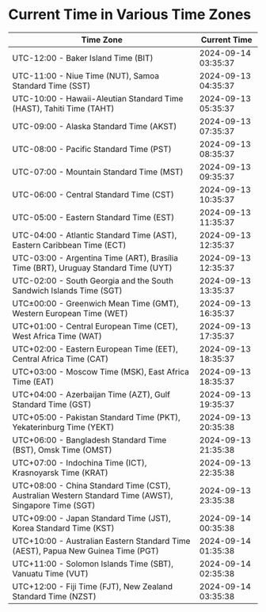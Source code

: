 # Current Time in Various Time Zones

| Time Zone | Current Time |
|-----------|--------------|
| UTC-12:00 - Baker Island Time (BIT) | 2024-09-14 03:35:37 |
| UTC-11:00 - Niue Time (NUT), Samoa Standard Time (SST) | 2024-09-13 04:35:37 |
| UTC-10:00 - Hawaii-Aleutian Standard Time (HAST), Tahiti Time (TAHT) | 2024-09-13 05:35:37 |
| UTC-09:00 - Alaska Standard Time (AKST) | 2024-09-13 07:35:37 |
| UTC-08:00 - Pacific Standard Time (PST) | 2024-09-13 08:35:37 |
| UTC-07:00 - Mountain Standard Time (MST) | 2024-09-13 09:35:37 |
| UTC-06:00 - Central Standard Time (CST) | 2024-09-13 10:35:37 |
| UTC-05:00 - Eastern Standard Time (EST) | 2024-09-13 11:35:37 |
| UTC-04:00 - Atlantic Standard Time (AST), Eastern Caribbean Time (ECT) | 2024-09-13 12:35:37 |
| UTC-03:00 - Argentina Time (ART), Brasília Time (BRT), Uruguay Standard Time (UYT) | 2024-09-13 12:35:37 |
| UTC-02:00 - South Georgia and the South Sandwich Islands Time (SGT) | 2024-09-13 13:35:37 |
| UTC±00:00 - Greenwich Mean Time (GMT), Western European Time (WET) | 2024-09-13 16:35:37 |
| UTC+01:00 - Central European Time (CET), West Africa Time (WAT) | 2024-09-13 17:35:37 |
| UTC+02:00 - Eastern European Time (EET), Central Africa Time (CAT) | 2024-09-13 18:35:37 |
| UTC+03:00 - Moscow Time (MSK), East Africa Time (EAT) | 2024-09-13 18:35:37 |
| UTC+04:00 - Azerbaijan Time (AZT), Gulf Standard Time (GST) | 2024-09-13 19:35:37 |
| UTC+05:00 - Pakistan Standard Time (PKT), Yekaterinburg Time (YEKT) | 2024-09-13 20:35:38 |
| UTC+06:00 - Bangladesh Standard Time (BST), Omsk Time (OMST) | 2024-09-13 21:35:38 |
| UTC+07:00 - Indochina Time (ICT), Krasnoyarsk Time (KRAT) | 2024-09-13 22:35:38 |
| UTC+08:00 - China Standard Time (CST), Australian Western Standard Time (AWST), Singapore Time (SGT) | 2024-09-13 23:35:38 |
| UTC+09:00 - Japan Standard Time (JST), Korea Standard Time (KST) | 2024-09-14 00:35:38 |
| UTC+10:00 - Australian Eastern Standard Time (AEST), Papua New Guinea Time (PGT) | 2024-09-14 01:35:38 |
| UTC+11:00 - Solomon Islands Time (SBT), Vanuatu Time (VUT) | 2024-09-14 02:35:38 |
| UTC+12:00 - Fiji Time (FJT), New Zealand Standard Time (NZST) | 2024-09-14 03:35:38 |
